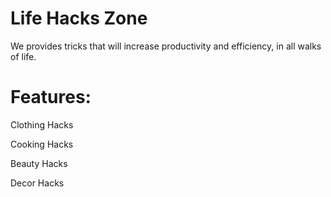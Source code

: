 # Life Hacks Zone

We provides tricks that will increase productivity and efficiency, in all walks of life.


# Features:

Clothing Hacks

Cooking Hacks

Beauty Hacks

Decor Hacks
